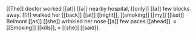 [[The]] doctor worked [[at]] [[a]] nearby hospital, [[only]] [[a]] few blocks away. [[I]] walked her [[back]] [[at]] [[night]], [[smoking]] [[my]] [[last]] Belmont [[as]] [[she]] wrinkled her nose [[a]] few paces [[ahead]]. « [[Smoking]] [[kills]], » [[she]] [[said]].
